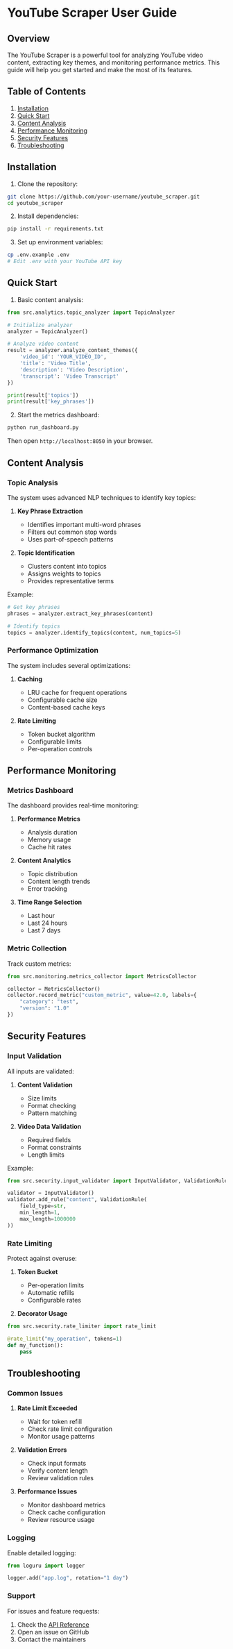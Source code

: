 # YouTube Scraper User Guide

## Overview

The YouTube Scraper is a powerful tool for analyzing YouTube video content, extracting key themes, and monitoring performance metrics. This guide will help you get started and make the most of its features.

## Table of Contents

1. [Installation](#installation)
2. [Quick Start](#quick-start)
3. [Content Analysis](#content-analysis)
4. [Performance Monitoring](#performance-monitoring)
5. [Security Features](#security-features)
6. [Troubleshooting](#troubleshooting)

## Installation

1. Clone the repository:
```bash
git clone https://github.com/your-username/youtube_scraper.git
cd youtube_scraper
```

2. Install dependencies:
```bash
pip install -r requirements.txt
```

3. Set up environment variables:
```bash
cp .env.example .env
# Edit .env with your YouTube API key
```

## Quick Start

1. Basic content analysis:
```python
from src.analytics.topic_analyzer import TopicAnalyzer

# Initialize analyzer
analyzer = TopicAnalyzer()

# Analyze video content
result = analyzer.analyze_content_themes({
    'video_id': 'YOUR_VIDEO_ID',
    'title': 'Video Title',
    'description': 'Video Description',
    'transcript': 'Video Transcript'
})

print(result['topics'])
print(result['key_phrases'])
```

2. Start the metrics dashboard:
```bash
python run_dashboard.py
```

Then open `http://localhost:8050` in your browser.

## Content Analysis

### Topic Analysis

The system uses advanced NLP techniques to identify key topics:

1. **Key Phrase Extraction**
   - Identifies important multi-word phrases
   - Filters out common stop words
   - Uses part-of-speech patterns

2. **Topic Identification**
   - Clusters content into topics
   - Assigns weights to topics
   - Provides representative terms

Example:
```python
# Get key phrases
phrases = analyzer.extract_key_phrases(content)

# Identify topics
topics = analyzer.identify_topics(content, num_topics=5)
```

### Performance Optimization

The system includes several optimizations:

1. **Caching**
   - LRU cache for frequent operations
   - Configurable cache size
   - Content-based cache keys

2. **Rate Limiting**
   - Token bucket algorithm
   - Configurable limits
   - Per-operation controls

## Performance Monitoring

### Metrics Dashboard

The dashboard provides real-time monitoring:

1. **Performance Metrics**
   - Analysis duration
   - Memory usage
   - Cache hit rates

2. **Content Analytics**
   - Topic distribution
   - Content length trends
   - Error tracking

3. **Time Range Selection**
   - Last hour
   - Last 24 hours
   - Last 7 days

### Metric Collection

Track custom metrics:
```python
from src.monitoring.metrics_collector import MetricsCollector

collector = MetricsCollector()
collector.record_metric("custom_metric", value=42.0, labels={
    "category": "test",
    "version": "1.0"
})
```

## Security Features

### Input Validation

All inputs are validated:

1. **Content Validation**
   - Size limits
   - Format checking
   - Pattern matching

2. **Video Data Validation**
   - Required fields
   - Format constraints
   - Length limits

Example:
```python
from src.security.input_validator import InputValidator, ValidationRule

validator = InputValidator()
validator.add_rule("content", ValidationRule(
    field_type=str,
    min_length=1,
    max_length=1000000
))
```

### Rate Limiting

Protect against overuse:

1. **Token Bucket**
   - Per-operation limits
   - Automatic refills
   - Configurable rates

2. **Decorator Usage**
```python
from src.security.rate_limiter import rate_limit

@rate_limit("my_operation", tokens=1)
def my_function():
    pass
```

## Troubleshooting

### Common Issues

1. **Rate Limit Exceeded**
   - Wait for token refill
   - Check rate limit configuration
   - Monitor usage patterns

2. **Validation Errors**
   - Check input formats
   - Verify content length
   - Review validation rules

3. **Performance Issues**
   - Monitor dashboard metrics
   - Check cache configuration
   - Review resource usage

### Logging

Enable detailed logging:
```python
from loguru import logger

logger.add("app.log", rotation="1 day")
```

### Support

For issues and feature requests:
1. Check the [API Reference](api_reference.md)
2. Open an issue on GitHub
3. Contact the maintainers
